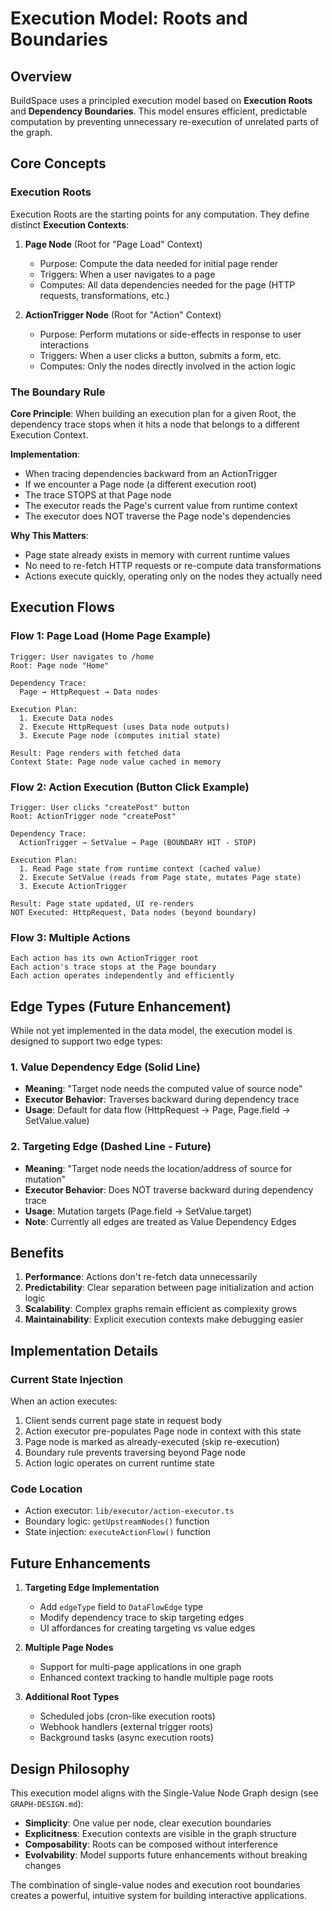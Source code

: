 # Execution Model: Roots and Boundaries

## Overview

BuildSpace uses a principled execution model based on **Execution Roots** and **Dependency Boundaries**. This model ensures efficient, predictable computation by preventing unnecessary re-execution of unrelated parts of the graph.

## Core Concepts

### Execution Roots

Execution Roots are the starting points for any computation. They define distinct **Execution Contexts**:

1. **Page Node** (Root for "Page Load" Context)
   - Purpose: Compute the data needed for initial page render
   - Triggers: When a user navigates to a page
   - Computes: All data dependencies needed for the page (HTTP requests, transformations, etc.)

2. **ActionTrigger Node** (Root for "Action" Context)
   - Purpose: Perform mutations or side-effects in response to user interactions
   - Triggers: When a user clicks a button, submits a form, etc.
   - Computes: Only the nodes directly involved in the action logic

### The Boundary Rule

**Core Principle**: When building an execution plan for a given Root, the dependency trace stops when it hits a node that belongs to a different Execution Context.

**Implementation**: 
- When tracing dependencies backward from an ActionTrigger
- If we encounter a Page node (a different execution root)
- The trace STOPS at that Page node
- The executor reads the Page's current value from runtime context
- The executor does NOT traverse the Page node's dependencies

**Why This Matters**: 
- Page state already exists in memory with current runtime values
- No need to re-fetch HTTP requests or re-compute data transformations
- Actions execute quickly, operating only on the nodes they actually need

## Execution Flows

### Flow 1: Page Load (Home Page Example)

```
Trigger: User navigates to /home
Root: Page node "Home"

Dependency Trace:
  Page → HttpRequest → Data nodes

Execution Plan:
  1. Execute Data nodes
  2. Execute HttpRequest (uses Data node outputs)
  3. Execute Page node (computes initial state)

Result: Page renders with fetched data
Context State: Page node value cached in memory
```

### Flow 2: Action Execution (Button Click Example)

```
Trigger: User clicks "createPost" button
Root: ActionTrigger node "createPost"

Dependency Trace:
  ActionTrigger → SetValue → Page (BOUNDARY HIT - STOP)

Execution Plan:
  1. Read Page state from runtime context (cached value)
  2. Execute SetValue (reads from Page state, mutates Page state)
  3. Execute ActionTrigger

Result: Page state updated, UI re-renders
NOT Executed: HttpRequest, Data nodes (beyond boundary)
```

### Flow 3: Multiple Actions

```
Each action has its own ActionTrigger root
Each action's trace stops at the Page boundary
Each action operates independently and efficiently
```

## Edge Types (Future Enhancement)

While not yet implemented in the data model, the execution model is designed to support two edge types:

### 1. Value Dependency Edge (Solid Line)
- **Meaning**: "Target node needs the computed value of source node"
- **Executor Behavior**: Traverses backward during dependency trace
- **Usage**: Default for data flow (HttpRequest → Page, Page.field → SetValue.value)

### 2. Targeting Edge (Dashed Line - Future)
- **Meaning**: "Target node needs the location/address of source for mutation"
- **Executor Behavior**: Does NOT traverse backward during dependency trace
- **Usage**: Mutation targets (Page.field → SetValue.target)
- **Note**: Currently all edges are treated as Value Dependency Edges

## Benefits

1. **Performance**: Actions don't re-fetch data unnecessarily
2. **Predictability**: Clear separation between page initialization and action logic
3. **Scalability**: Complex graphs remain efficient as complexity grows
4. **Maintainability**: Explicit execution contexts make debugging easier

## Implementation Details

### Current State Injection

When an action executes:
1. Client sends current page state in request body
2. Action executor pre-populates Page node in context with this state
3. Page node is marked as already-executed (skip re-execution)
4. Boundary rule prevents traversing beyond Page node
5. Action logic operates on current runtime state

### Code Location

- Action executor: `lib/executor/action-executor.ts`
- Boundary logic: `getUpstreamNodes()` function
- State injection: `executeActionFlow()` function

## Future Enhancements

1. **Targeting Edge Implementation**
   - Add `edgeType` field to `DataFlowEdge` type
   - Modify dependency trace to skip targeting edges
   - UI affordances for creating targeting vs value edges

2. **Multiple Page Nodes**
   - Support for multi-page applications in one graph
   - Enhanced context tracking to handle multiple page roots

3. **Additional Root Types**
   - Scheduled jobs (cron-like execution roots)
   - Webhook handlers (external trigger roots)
   - Background tasks (async execution roots)

## Design Philosophy

This execution model aligns with the Single-Value Node Graph design (see `GRAPH-DESIGN.md`):

- **Simplicity**: One value per node, clear execution boundaries
- **Explicitness**: Execution contexts are visible in the graph structure
- **Composability**: Roots can be composed without interference
- **Evolvability**: Model supports future enhancements without breaking changes

The combination of single-value nodes and execution root boundaries creates a powerful, intuitive system for building interactive applications.

